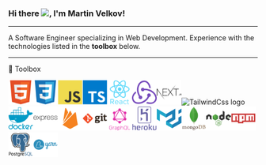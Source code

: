 ### Hi there <img src="https://raw.githubusercontent.com/MartinHeinz/MartinHeinz/master/wave.gif" width="30px"/>, I'm Martin Velkov!

---

A Software Engineer specializing in Web Development. Experience with the technologies listed in the **toolbox** below.

---

🧰 Toolbox

<img src="https://github.com/devicons/devicon/blob/master/icons/html5/html5-original.svg" alt="Html logo" width="50" height="50"/><img src="https://github.com/devicons/devicon/blob/master/icons/css3/css3-original.svg" alt="Css logo" width="50" height="50"/><img src="https://github.com/devicons/devicon/blob/master/icons/javascript/javascript-original.svg" alt="Javascript logo" width="50" height="50"/><img src="https://github.com/devicons/devicon/blob/master/icons/typescript/typescript-original.svg" alt="Typescript logo" width="50" height="50"/><img src="https://github.com/devicons/devicon/blob/master/icons/react/react-original-wordmark.svg" alt="React.Js logo" width="50" height="50"/><img src="https://github.com/devicons/devicon/blob/master/icons/redux/redux-original.svg" alt="Redux logo" width="50" height="50"/><img src="https://github.com/devicons/devicon/blob/master/icons/nextjs/nextjs-original-wordmark.svg" alt="Next.Js logo" width="50" height="50"/><img src="https://cdn.worldvectorlogo.com/logos/tailwindcss.svg" alt="TailwindCss logo" width="50" height="50"/><img src="https://github.com/devicons/devicon/blob/master/icons/docker/docker-plain-wordmark.svg" alt="TailwindCss logo" width="50" height="50"/><img src="https://github.com/devicons/devicon/blob/master/icons/express/express-original-wordmark.svg" alt="TailwindCss logo" width="50" height="50"/><img src="https://github.com/devicons/devicon/blob/master/icons/firebase/firebase-plain.svg" alt="TailwindCss logo" width="50" height="50"/><img src="https://github.com/devicons/devicon/blob/master/icons/git/git-original-wordmark.svg" alt="TailwindCss logo" width="50" height="50"/><img src="https://github.com/devicons/devicon/blob/master/icons/graphql/graphql-plain-wordmark.svg" alt="TailwindCss logo" width="50" height="50"/><img src="https://github.com/devicons/devicon/blob/master/icons/heroku/heroku-original-wordmark.svg" alt="TailwindCss logo" width="50" height="50"/><img src="https://github.com/devicons/devicon/blob/master/icons/materialui/materialui-original.svg" alt="TailwindCss logo" width="50" height="50"/><img src="https://github.com/devicons/devicon/blob/master/icons/mongodb/mongodb-original-wordmark.svg" alt="TailwindCss logo" width="50" height="50"/><img src="https://github.com/devicons/devicon/blob/master/icons/nodejs/nodejs-original-wordmark.svg" alt="TailwindCss logo" width="50" height="50"/><img src="https://github.com/devicons/devicon/blob/master/icons/npm/npm-original-wordmark.svg" alt="TailwindCss logo" width="50" height="50"/><img src="https://github.com/devicons/devicon/blob/master/icons/postgresql/postgresql-original-wordmark.svg" alt="TailwindCss logo" width="50" height="50"/><img src="https://github.com/devicons/devicon/blob/master/icons/yarn/yarn-original-wordmark.svg" alt="TailwindCss logo" width="50" height="50"/>

















<!--
**MartsTech/MartsTech** is a ✨ _special_ ✨ repository because its `README.md` (this file) appears on your GitHub profile.

Here are some ideas to get you started:

- 🔭 I’m currently working on ...
- 🌱 I’m currently learning ...
- 👯 I’m looking to collaborate on ...
- 🤔 I’m looking for help with ...
- 💬 Ask me about ...
- 📫 How to reach me: ...
- 😄 Pronouns: ...
- ⚡ Fun fact: ...
-->

